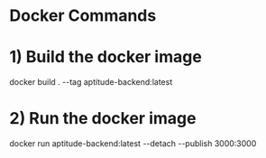 # Docker Commands
# 1) Build the docker image
docker build . --tag aptitude-backend:latest
# 2) Run the docker image
docker run aptitude-backend:latest --detach --publish 3000:3000
